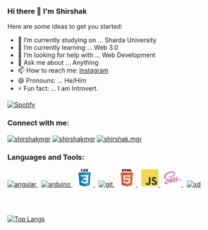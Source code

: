 ### Hi there 👋 I'm Shirshak



Here are some ideas to get you started:

- 🔭 I’m currently studying on ... Sharda University
- 🌱 I’m currently learning ... Web 3.0
- 🤔 I’m looking for help with ... Web Development
- 💬 Ask me about ... Anything
- 📫 How to reach me: [Instagram](https://www.instagram.com/shirshak.mgr/)
- 😄 Pronouns: ... He/Him
- ⚡ Fun fact: ... I am Introvert.


[![Spotify](https://novatorem-shirshakmgr.vercel.app/api/spotify)](https://open.spotify.com/user/shirshakmgr)


<h3 align="left">Connect with me:</h3>
<p align="left">
<a href="https://twitter.com/shirshakmgr" target="blank"><img align="center" src="https://raw.githubusercontent.com/rahuldkjain/github-profile-readme-generator/master/src/images/icons/Social/twitter.svg" alt="shirshakmgr" height="30" width="40" /></a>
<a href="https://linkedin.com/in/shirshakmgr" target="blank"><img align="center" src="https://raw.githubusercontent.com/rahuldkjain/github-profile-readme-generator/master/src/images/icons/Social/linked-in-alt.svg" alt="shirshakmgr" height="30" width="40" /></a>
<a href="https://instagram.com/shirshak.mgr" target="blank"><img align="center" src="https://raw.githubusercontent.com/rahuldkjain/github-profile-readme-generator/master/src/images/icons/Social/instagram.svg" alt="shirshak.mgr" height="30" width="40" /></a>
</p>

<h3 align="left">Languages and Tools:</h3>
<p align="left"> <a href="https://angular.io" target="_blank" rel="noreferrer">  <img src="https://angular.io/assets/images/logos/angular/angular.svg" alt="angular" width="40" height="40"/> </a> &nbsp; <a href="https://www.arduino.cc/" target="_blank" rel="noreferrer"> <img src="https://cdn.worldvectorlogo.com/logos/arduino-1.svg" alt="arduino" width="40" height="40"/> </a> &nbsp; <a href="https://www.w3schools.com/css/" target="_blank" rel="noreferrer"> <img src="https://raw.githubusercontent.com/devicons/devicon/master/icons/css3/css3-original-wordmark.svg" alt="css3" width="40" height="40"/> </a> &nbsp; <a href="https://git-scm.com/" target="_blank" rel="noreferrer"> <img src="https://www.vectorlogo.zone/logos/git-scm/git-scm-icon.svg" alt="git" width="40" height="40"/> </a> &nbsp; <a href="https://www.w3.org/html/" target="_blank" rel="noreferrer"> <img src="https://raw.githubusercontent.com/devicons/devicon/master/icons/html5/html5-original-wordmark.svg" alt="html5" width="40" height="40"/> </a> &nbsp; <a href="https://developer.mozilla.org/en-US/docs/Web/JavaScript" target="_blank" rel="noreferrer"> <img src="https://raw.githubusercontent.com/devicons/devicon/master/icons/javascript/javascript-original.svg" alt="javascript" width="40" height="40"/> </a> &nbsp; <a href="https://sass-lang.com" target="_blank" rel="noreferrer"> <img src="https://raw.githubusercontent.com/devicons/devicon/master/icons/sass/sass-original.svg" alt="sass" width="40" height="40"/> </a> &nbsp; <a href="https://www.adobe.com/products/xd.html" target="_blank" rel="noreferrer"> <img src="https://cdn.worldvectorlogo.com/logos/adobe-xd.svg" alt="xd" width="40" height="40"/> </a> </p>

<br>
<br>

[![Top Langs](https://github-readme-stats.vercel.app/api/top-langs/?username=shirshakmgr&layout=compact)](https://github.com/shirshak/github-readme-stats)

